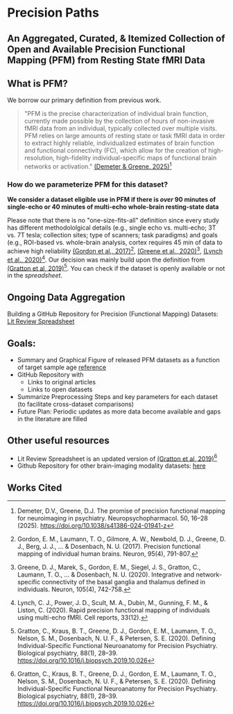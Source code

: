 # **Precision Paths**
## An Aggregated, Curated, & Itemized Collection of Open and Available Precision Functional Mapping (PFM) from Resting State fMRI Data

## What is PFM?
We borrow our primary definition from previous work.
> "PFM is the precise characterization of individual brain function, currently made possible by the collection of hours of non-invasive fMRI data from an individual, typically collected over multiple visits. PFM relies on large amounts of resting state or task fMRI data in order to extract highly reliable, individualized estimates of brain function and functional connectivity (FC), which allow for the creation of high-resolution, high-fidelity individual-specific maps of functional brain networks or activation." [(Demeter & Greene, 2025)](https://doi.org/10.1038/s41386-024-01941-z)[^1]

### How do we parameterize PFM for this dataset?
**We consider a dataset eligible use in PFM if there is _over_ 90 minutes of single-echo or 40 minutes of multi-echo whole-brain resting-state data**

Please note that there is no "one-size-fits-all" definition since every study has different methodololgical details (e.g., single echo vs. multi-echo; 3T vs. 7T tesla; collection sites; type of scanners; task paradigms) and goals (e.g., ROI-based vs. whole-brain analysis, cortex requires 45 min of data to achieve high reliability [(Gordon et al., 2017)](https://www.cell.com/neuron/fulltext/S089662731730613X)[^2], [(Greene et al., 2020)](https://www.cell.com/neuron/fulltext/S0896-6273(19)30975-4?dgcid=raven_jbs_etoc_email)[^3], [(Lynch et al., 2020)](https://www.sciencedirect.com/science/article/pii/S2352154620301996#bib0270)[^4]. Our decision was mainly build upon the definition from [(Gratton et al, 2019)](https://pmc.ncbi.nlm.nih.gov/articles/PMC7203002/)[^5]. You can check if the dataset is openly available or not in the *spreadsheet*.

## Ongoing Data Aggregation
Building a GitHub Repository for Precision (Functional Mapping) Datasets: [Lit Review Spreadsheet](https://docs.google.com/spreadsheets/d/1ZMnbptWr2mAtJtoK5vAUa3AvqwJfOTWLE0lrchhi25w/edit?gid=0#gid=0)

## Goals:
- Summary and Graphical Figure of released PFM datasets as a function of target sample age [reference](https://link.springer.com/article/10.1007/s12021-021-09519-6/figures/1)
- GitHub Repository with 
  - Links to original articles
  - Links to open datasets
- Summarize Preprocessing Steps and key parameters for each dataset (to facilitate cross-dataset comparisons)
- Future Plan: Periodic updates as more data become available and gaps in the literature are filled

## Other useful resources
- Lit Review Spreadsheet is an updated version of [(Gratton et al, 2019)](https://pmc.ncbi.nlm.nih.gov/articles/PMC7203002/)[^5]
- Github Repository for other brain-imaging modality datasets: [here](https://link.springer.com/article/10.1007/s11682-022-00724-8)

## Works Cited
[^1]: Demeter, D.V., Greene, D.J. The promise of precision functional mapping for neuroimaging in psychiatry. Neuropsychopharmacol. 50, 16–28 (2025). https://doi.org/10.1038/s41386-024-01941-z
[^2]: Gordon, E. M., Laumann, T. O., Gilmore, A. W., Newbold, D. J., Greene, D. J., Berg, J. J., ... & Dosenbach, N. U. (2017). Precision functional mapping of individual human brains. Neuron, 95(4), 791-807.
[^3]: Greene, D. J., Marek, S., Gordon, E. M., Siegel, J. S., Gratton, C., Laumann, T. O., ... & Dosenbach, N. U. (2020). Integrative and network-specific connectivity of the basal ganglia and thalamus defined in individuals. Neuron, 105(4), 742-758.
[^4]: Lynch, C. J., Power, J. D., Scult, M. A., Dubin, M., Gunning, F. M., & Liston, C. (2020). Rapid precision functional mapping of individuals using multi-echo fMRI. Cell reports, 33(12).
[^5]: Gratton, C., Kraus, B. T., Greene, D. J., Gordon, E. M., Laumann, T. O., Nelson, S. M., Dosenbach, N. U. F., & Petersen, S. E. (2020). Defining Individual-Specific Functional Neuroanatomy for Precision Psychiatry. Biological psychiatry, 88(1), 28–39. https://doi.org/10.1016/j.biopsych.2019.10.026

